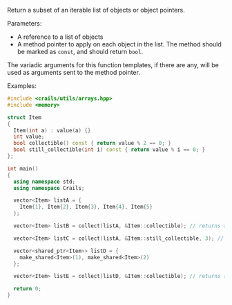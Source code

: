 Return a subset of an iterable list of objects or object pointers.

Parameters:
- A reference to a list of objects
- A method pointer to apply on each object in the list. The method should be marked as `const`, and should return `bool`.

The variadic arguments for this function templates, if there are any, will be used as arguments sent to the method pointer.

Examples:

```c++
#include <crails/utils/arrays.hpp>
#include <memory>

struct Item
{
  Item(int a) : value(a) {}
  int value;
  bool collectible() const { return value % 2 == 0; }
  bool still_collectible(int i) const { return value % i == 0; }
};

int main()
{
  using namespace std;
  using namespace Crails;

  vector<Item> listA = {
    Item{1}, Item{2}, Item{3}, Item{4}, Item{5}
  };

  vector<Item> listB = collect(listA, &Item::collectible); // returns {Item{2}, Item{4}}

  vector<Item> listC = collect(listA, &Item::still_collectible, 3); // returns {Item{3}}

  vector<shared_ptr<Item>> listD = {
    make_shared<Item>(1), make_shared<Item>(2)
  };

  vector<Item> listE = collect(listD, &Item::collectible); // returns {Item{2}}

  return 0;
}
```
